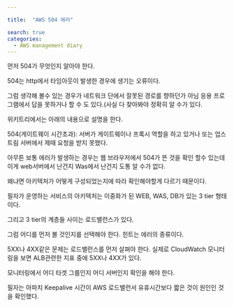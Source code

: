 ```yaml
---

title:  "AWS 504 에러"

search: true
categories: 
  - AWS management diary
---
```




먼저 504가 무엇인지  알아야 한다. 

504는 http에서 타임아웃이 발생한 경우에 생기는 오류이다. 

그럼 생각해 볼수 있는 경우가 네트워크 단에서 잘못된 경로를 향하던가 아님 응용 프로그램에서 답을 못하거나 할 수 도 있다.(사실 다 찾아봐야 정확히 알 수가 있다. 

위키트리에서는 아래의 내용으로 설명을 한다. 

504(게이트웨이 시간초과): 서버가 게이트웨이나 프록시 역할을 하고 있거나 또는 업스트림 서버에서 제때 요청을 받지 못했다. 

아무튼 보통 에러가 발생하는 경우는 웹 브라우저에서 504가 뜬 것을 확인 할수 있는데 이게 web서버에서 난건지 Was에서 난건지 도통 알 수가 없다. 

왜냐면 아키텍처가 어떻게 구성되었는지에 따라 확인해야할게 다르기 때문이다.

필자가 운영하는 서비스의 아키텍처는 이중화가 된 WEB, WAS, DB가 있는 3 tier 형태이다.

그리고 3 tier의 계층들 사이는 로드밸런스가 있다. 

그럼 어디를 먼저 볼 것인지를 선택해야 한다. 힌트는 에러의 종류이다. 

5XX나 4XX같은 문제는 로드밸런스를 먼저 살펴야 한다. 실제로 CloudWatch 모니터링을 보면 ALB관련한 지표 중에 5XX나 4XX가 있다. 

모니터링에서 어디 타겟 그룹인지 어디 서버인지 확인을 해야 한다.

필자는 아파치 Keepalive 시간이 AWS 로드밸런서 유휴시간보다 짧은 것이 원인인 것을 확인했다.